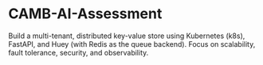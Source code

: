 # CAMB-AI-Assessment
Build a multi-tenant, distributed key-value store using Kubernetes (k8s), FastAPI, and Huey (with Redis as the queue backend). Focus on scalability, fault tolerance, security, and observability.
